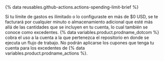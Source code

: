 {% data reusables.github-actions.actions-spending-limit-brief %}

Si tu límite de gastos es ilimitado o lo configuraste en más de $0 USD, se te facturará por cualquier minuto o almacenamiento adicional que esté más allá de las cantidades que se incluyen en tu cuenta, lo cual también se conoce como excedentes. {% data variables.product.prodname_dotcom %} cobra el uso a la cuenta a la que pertenezca el repositorio en donde se ejecuta un flujo de trabajo. No podrán aplicarse los cupones que tenga tu cuenta para los excedentes de {% data variables.product.prodname_actions %}.
